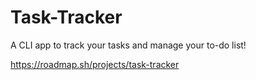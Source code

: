 # Task-Tracker

A CLI app to track your tasks and manage your to-do list!

https://roadmap.sh/projects/task-tracker
